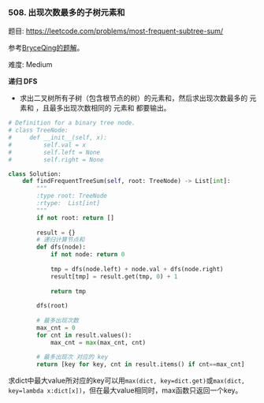 ### 508. 出现次数最多的子树元素和

题目:
<https://leetcode.com/problems/most-frequent-subtree-sum/>

参考[BryceQing的题解](https://leetcode-cn.com/problems/most-frequent-subtree-sum/solution/python-dfs-by-frankchen250-15/)。

难度:   Medium


**递归 DFS**
- 求出二叉树所有子树（包含根节点的树）的元素和，然后求出现次数最多的 元素和 ，且最多出现次数相同的 元素和 都要输出。
```python
# Definition for a binary tree node.
# class TreeNode:
#     def __init__(self, x):
#         self.val = x
#         self.left = None
#         self.right = None

class Solution:
    def findFrequentTreeSum(self, root: TreeNode) -> List[int]:
        """
        :type root: TreeNode
        :rtype:  List[int]
        """
        if not root: return []
        
        result = {}
        # 递归计算节点和
        def dfs(node):
            if not node: return 0
            
            tmp = dfs(node.left) + node.val + dfs(node.right)
            result[tmp] = result.get(tmp, 0) + 1
            
            return tmp
        
        dfs(root)
        
        # 最多出现次数
        max_cnt = 0
        for cnt in result.values():
            max_cnt = max(max_cnt, cnt)
            
        # 最多出现次 对应的 key
        return [key for key, cnt in result.items() if cnt==max_cnt]   
```
求dict中最大value所对应的key可以用`max(dict, key=dict.get)`或`max(dict, key=lambda x:dict[x])`，但在最大value相同时，max函数只返回一个key。